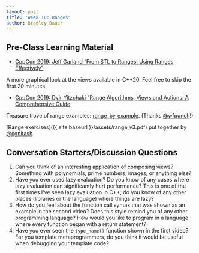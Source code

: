 ```yaml
---
layout: post
title: "Week 10: Ranges"
author: Bradley Bauer
---
```


## Pre-Class Learning Material

* [CppCon 2019: Jeff Garland “From STL to Ranges: Using Ranges Effectively”](https://www.youtube.com/watch?v=vJ290qlAbbw)

A more graphical look at the views available in C++20. Feel free to skip the first 20 minutes.
* [CppCon 2019: Dvir Yitzchaki “Range Algorithms, Views and Actions: A Comprehensive Guide](https://youtu.be/qQtS50ZChN8?t=1190)

Treasure trove of range examples: [range_by_example](https://github.com/JeffGarland/range_by_example).
(Thanks [@wfpunch](https://github.com/wfpunch)!)

[Range exercises]({{ site.baseurl }}/assets/range_v3.pdf) put together by [@cgnitash](https://github.com/cgnitash).


## Conversation Starters/Discussion Questions

1. Can you think of an interesting application of composing views? Something with polynomials, prime numbers, images, or anything else?
2. Have you ever used lazy evaluation? Do you know of any cases where lazy evaluation can significantly hurt performance? This is one of the first times I've seen lazy evaluation in C++; do you know of any other places (libraries or the language) where things are lazy?
3. How do you feel about the function call syntax that was shown as an example in the second video? Does this style remind you of any other programming language? How would you like to program in a language where every function began with a return statement?
4. Have you ever seen the `type_name()` function shown in the first video? For you template metaprogrammers, do you think it would be useful when debugging your template code?
